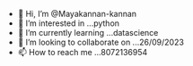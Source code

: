 - 👋 Hi, I’m @Mayakannan-kannan
- 👀 I’m interested in ...python
- 🌱 I’m currently learning ...datascience
- 💞️ I’m looking to collaborate on ...26/09/2023
- 📫 How to reach me ...8072136954

<!---
Mayakannan-kannan/Mayakannan-kannan is a ✨ special ✨ repository because its `README.md` (this file) appears on your GitHub profile.
You can click the Preview link to take a look at your changes.
--->
